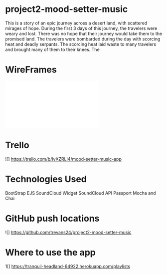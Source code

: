 # project2-mood-setter-music

This is a story of an epic journey across a desert land, with scattered mirages of hope. During the first 3 days of this journey, the travelers were weary and lost. There was no hope that their journey would take them to the promised land. The travelers were bombarded during the day with scorcing heat and deadly serpants. The scorcing heat laid waste to many travelers and brought many of them to their knees. The 

# WireFrames
![](mood-setter-music.pdf)

# Trello
![] https://trello.com/b/IvXZRLi4/mood-setter-music-app

# Technologies Used
BootStrap
EJS
SoundCloud Widget
SoundCloud API
Passport
Mocha and Chai


# GitHub push locations
![] https://github.com/trevans24/project2-mood-setter-music

# Where to use the app
1[] https://tranquil-headland-64922.herokuapp.com/playlists
